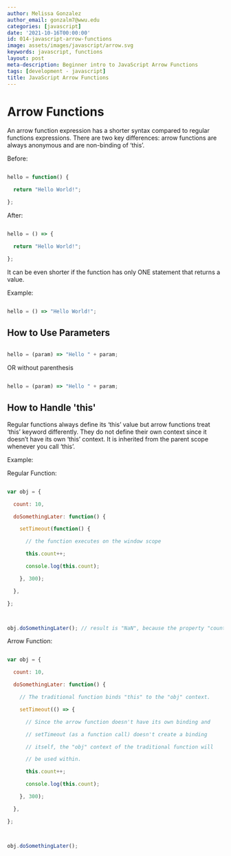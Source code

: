 ```yaml
---
author: Melissa Gonzalez
author_email: gonzalm7@wwu.edu
categories: [javascript]
date: '2021-10-16T00:00:00'
id: 014-javascript-arrow-functions
image: assets/images/javascript/arrow.svg
keywords: javascript, functions
layout: post
meta-description: Beginner intro to JavaScript Arrow Functions
tags: [development - javascript]
title: JavaScript Arrow Functions
---
```




# Arrow Functions



An arrow function expression has a shorter syntax compared to regular functions expressions. There are two key differences: arrow functions are always anonymous and are non-binding of ‘this’.



Before:



```javascript

hello = function() {

  return "Hello World!";

};

```



After:



```javascript

hello = () => {

  return "Hello World!";

};

```



It can be even shorter if the function has only ONE statement that returns a value.



Example:



```javascript

hello = () => "Hello World!";

```



## How to Use Parameters



```javascript

hello = (param) => "Hello " + param;

```



OR without parenthesis



```javascript

hello = (param) => "Hello " + param;

```



## How to Handle 'this'



Regular functions always define its ‘this’ value but arrow functions treat ‘this’ keyword differently. They do not define their own context since it doesn’t have its own ‘this’ context. It is inherited from the parent scope whenever you call ‘this’.



Example:



Regular Function:



```javascript

var obj = {

  count: 10,

  doSomethingLater: function() {

    setTimeout(function() {

      // the function executes on the window scope

      this.count++;

      console.log(this.count);

    }, 300);

  },

};



obj.doSomethingLater(); // result is "NaN", because the property "count" is not in the window scope.

```



Arrow Function:



```javascript

var obj = {

  count: 10,

  doSomethingLater: function() {

    // The traditional function binds "this" to the "obj" context.

    setTimeout(() => {

      // Since the arrow function doesn't have its own binding and

      // setTimeout (as a function call) doesn't create a binding

      // itself, the "obj" context of the traditional function will

      // be used within.

      this.count++;

      console.log(this.count);

    }, 300);

  },

};



obj.doSomethingLater();

```
